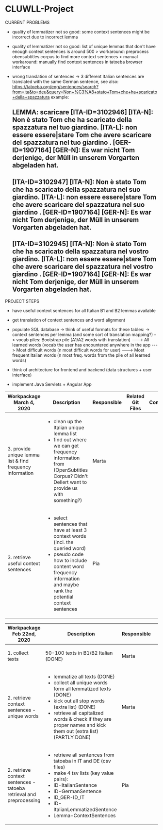 # CLUWLL-Project

CURRENT PROBLEMS
- quality of lemmatizer not so good: some context sentences might be incorrect due to incorrect lemma
- quality of lemmatizer not so good: list of unique lemmas that don't have enough context sentences is around 500
					> workaround: preprocess obensubtitles corpus to find more context sentences
					> manual workaround: manually find context sentences in tatoeba browser interface

- wrong translation of sentences -> 3 different Italian sentences are translated with the same German sentence,
	see also: https://tatoeba.org/eng/sentences/search?from=ita&to=deu&query=Non+%C3%A8+stato+Tom+che+ha+scaricato+della+spazzatura
	example:

	LEMMA: scaricare
	[ITA-ID=3102946]
	[ITA-N]: Non è stato Tom che ha scaricato della spazzatura nel tuo giardino.
	[ITA-L]: non essere essere|stare Tom che avere scaricare del spazzatura nel tuo giardino .
	[GER-ID=1907164]
	[GER-N]: Es war nicht Tom derjenige, der Müll in unserem Vorgarten abgeladen hat.
	---------------------------------------------------------------------------------------------------------------
	[ITA-ID=3102947]
	[ITA-N]: Non è stato Tom che ha scaricato della spazzatura nel suo giardino.
	[ITA-L]: non essere essere|stare Tom che avere scaricare del spazzatura nel suo giardino .
	[GER-ID=1907164]
	[GER-N]: Es war nicht Tom derjenige, der Müll in unserem Vorgarten abgeladen hat.
	---------------------------------------------------------------------------------------------------------------
	[ITA-ID=3102945]
	[ITA-N]: Non è stato Tom che ha scaricato della spazzatura nel vostro giardino.
	[ITA-L]: non essere essere|stare Tom che avere scaricare del spazzatura nel vostro giardino .
	[GER-ID=1907164]
	[GER-N]: Es war nicht Tom derjenige, der Müll in unserem Vorgarten abgeladen hat.
	---------------------------------------------------------------------------------------------------------------



PROJECT STEPS
- have useful context sentences for all Italian B1 and B2 lemmas available

- get translation of context sentences and word alignment

- populate SQL database 
-> think of useful formats for these tables:
-> context sentences per lemma (and some sort of translation mapping?)
-> vocab piles: Bootstrap pile (A1/A2 words with translation)
---> All learned words (vocab the user has encountered anywhere in the app
---> Most difficult words (n most difficult words for user)
---> Most frequent Italian words (n most freq. words from the pile of all learned words)

- think of architecture for frontend and backend (data structures + user interface)

- implement Java Servlets + Angular App


|Workpackage<br>March 4, 2020|Description|Responsible|Related Git Files|Comment|
|---|---|---|---|---|
|3. provide unique lemma list & find frequency information|<ul><li>clean up the Italian unique lemma list</li><li>find out where we can get frequency information from (OpenSubtitles Corpus? Didn't Dellert want to provide us with something?)</li></ul>|Marta| | |
|3. retrieve useful context sentences|<ul><li>select sentences that have at least 3 context words (incl. the queried word)</li><li>pseudo code how to include content word frequency information and maybe rank the potential context sentences</li></ul>|Pia| | |



|Workpackage<br>Feb 22nd, 2020|Description|Responsible|Related Git Files|Comment|
|---|---|---|---|---|
|1. collect texts|50-100 texts in B1/B2 Italian (DONE)|Marta|<ul><li>dir B1</li><li>dir B2</li></ul>| |
|2. retrieve context sentences - unique words|<ul><li>lemmatize all texts (DONE)</li><li>collect all unique words form all lemmatized texts (DONE)</li><li>kick out all stop words (extra list) (DONE)</li><li>retrieve all capitalized words & check if they are proper names and kick them out (extra list) (PARTLY DONE)</ul>|Marta|<ul><li>dir B1</li><li>dir B2</li><li>code_preprocessing -> lemmatizer.py</li></ul>| |
|2. retrieve context sentences - tatoeba retrieval and preprocessing|<ul><li>retrieve all sentences from tatoeba in IT and DE (csv files)</li><li>make 4 tsv lists (key value pairs):</li><li>ID-ItalianSentence</li><li>ID-GermanSentence</li><li>ID_GER-ID_IT</li><li>ID-ItalianLemmatizedSentence</li><li>Lemma-ContextSentences</li></ul>|Pia|<ul><li>dir preprocessing_tatoeba</li><li>code_preprocessing -> preprocess_tatoeba.py</li></ul>|done, except for generating the list Lemma-ContextSent with the real lemmas from the learner texts|

